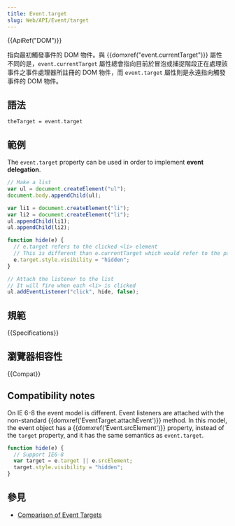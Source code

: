 ```yaml
---
title: Event.target
slug: Web/API/Event/target
---
```


{{ApiRef("DOM")}}

指向最初觸發事件的 DOM 物件。與 {{domxref("event.currentTarget")}} 屬性不同的是，`event.currentTarget` 屬性總會指向目前於冒泡或捕捉階段正在處理該事件之事件處理器所註冊的 DOM 物件，而 `event.target` 屬性則是永遠指向觸發事件的 DOM 物件。

## 語法

```plain
theTarget = event.target
```

## 範例

The `event.target` property can be used in order to implement **event delegation**.

```js
// Make a list
var ul = document.createElement("ul");
document.body.appendChild(ul);

var li1 = document.createElement("li");
var li2 = document.createElement("li");
ul.appendChild(li1);
ul.appendChild(li2);

function hide(e) {
  // e.target refers to the clicked <li> element
  // This is different than e.currentTarget which would refer to the parent <ul> in this context
  e.target.style.visibility = "hidden";
}

// Attach the listener to the list
// It will fire when each <li> is clicked
ul.addEventListener("click", hide, false);
```

## 規範

{{Specifications}}

## 瀏覽器相容性

{{Compat}}

## Compatibility notes

On IE 6-8 the event model is different. Event listeners are attached with the non-standard {{domxref('EventTarget.attachEvent')}} method. In this model, the event object has a {{domxref('Event.srcElement')}} property, instead of the `target` property, and it has the same semantics as `event.target`.

```js
function hide(e) {
  // Support IE6-8
  var target = e.target || e.srcElement;
  target.style.visibility = "hidden";
}
```

## 參見

- [Comparison of Event Targets](/zh-TW/docs/Web/API/Event/Comparison_of_Event_Targets)
